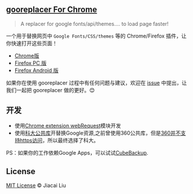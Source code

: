 ## [gooreplacer For Chrome](http://liujiacai.net/gooreplacer)

> A replacer for google fonts/api/themes.... to load page faster!

一个用于替换网页中 `Google Fonts/CSS/themes` 等的 Chrome/Firefox 插件，让你快速打开这些页面！

- [Chrome版](https://chrome.google.com/webstore/detail/gooreplacer/jnlkjeecojckkigmchmfoigphmgkgbip)
- [Firefox PC 版](https://addons.mozilla.org/zh-CN/firefox/addon/gooreplacer/)
- [Firefox Android 版](https://github.com/jiacai2050/gooreplacer/tree/android)

如果你在使用 gooreplacer 过程中有任何问题与建议，欢迎在 [issue](https://github.com/jiacai2050/gooreplacer4chrome/issues) 中提出，让我们一起把 gooreplacer 做的更好。😊

<a name="dev"></a>
## 开发

- 使用[Chrome extension webRequest](https://developer.chrome.com/extensions/webRequest)模块开发
- 使用[科大公共库](https://servers.ustclug.org/2014/07/ustc-blog-force-google-fonts-proxy/)开替换Google资源,之前曾使用360公共库，但是[360并不支持https访问](https://servers.ustclug.org/2014/06/blog-googlefonts-speedup/)，所以最终选择了科大。

PS：如果你的工作依赖Google Apps，可以试试[CubeBackup](http://www.cubebackup.com/).

## License

[MIT License](http://liujiacai.net/license/MIT.html?year=2015) © Jiacai Liu
